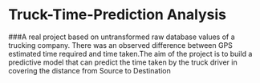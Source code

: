 # Truck-Time-Prediction Analysis

###A real project based on untransformed raw database values of a trucking company. There was an observed difference between GPS estimated time required and time taken.The aim of the project is to build a predictive model that can predict the time taken by
the truck driver in covering the distance from Source to Destination

